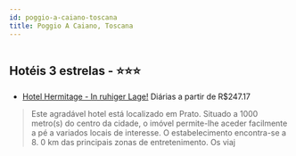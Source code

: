 ```yaml
---
id: poggio-a-caiano-toscana
title: Poggio A Caiano, Toscana
---
```


<center><img src="http://photos.hotelbeds.com/giata/22/221090/221090a_hb_a_035.jpg" alt="" /></center>


## Hotéis 3 estrelas - ⭐️⭐️⭐️

-    [Hotel Hermitage - In ruhiger Lage!](https://www.hurb.com/hoteis/poggio-a-caiano/hotel-hermitage-in-ruhiger-lage-JNP-JP214072?cmp=18055) Diárias a partir de R$247.17
   > Este agradável hotel está localizado em Prato. Situado a 1000 metro(s) do centro da cidade, o imóvel permite-lhe aceder facilmente a pé a variados locais de interesse. O estabelecimento encontra-se a 8. 0 km das principais zonas de entretenimento. Os viaj
